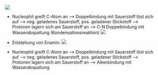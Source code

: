 ![](Pasted%20image%2020231221173732.png)
- Nucleophil greift C-Atom an --> Doppelbindung mit Sauerstoff löst sich auf --> neg. geladenes Sauerstoff, pos. geladener Stickstoff --> Protonen lagern sich am Sauerstoff an --> C-N Doppelbindung mit Wasserabspaltung (Kondensationsreaktion)
![](Pasted%20image%2020231221175219.png)

- Entstehung von Enamin:
![](Pasted%20image%2020231221175400.png)
- Nucleophil greift C-Atom an --> Doppelbindung mit Sauerstoff löst sich auf --> neg. geladenes Sauerstoff, pos. geladener Stickstoff --> Protonen lagern sich am Sauerstoff an --> Alkenbindung mit Wasserabspaltung
